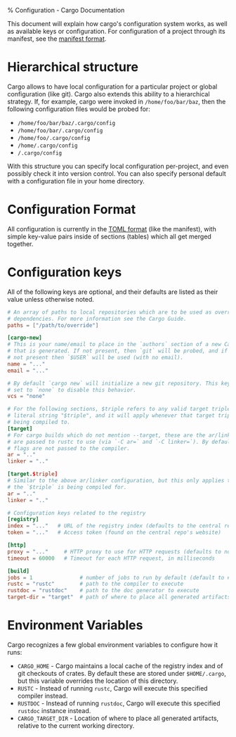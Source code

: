 % Configuration - Cargo Documentation

This document will explain how cargo's configuration system works, as well as
available keys or configuration.  For configuration of a project through its
manifest, see the [manifest format](manifest.html).

# Hierarchical structure

Cargo allows to have local configuration for a particular project or global
configuration (like git). Cargo also extends this ability to a hierarchical
strategy. If, for example, cargo were invoked in `/home/foo/bar/baz`, then the
following configuration files would be probed for:

* `/home/foo/bar/baz/.cargo/config`
* `/home/foo/bar/.cargo/config`
* `/home/foo/.cargo/config`
* `/home/.cargo/config`
* `/.cargo/config`

With this structure you can specify local configuration per-project, and even
possibly check it into version control. You can also specify personal default
with a configuration file in your home directory.

# Configuration Format

All configuration is currently in the [TOML format][toml] (like the manifest),
with simple key-value pairs inside of sections (tables) which all get merged
together.

[toml]: https://github.com/toml-lang/toml

# Configuration keys

All of the following keys are optional, and their defaults are listed as their
value unless otherwise noted.

```toml
# An array of paths to local repositories which are to be used as overrides for
# dependencies. For more information see the Cargo Guide.
paths = ["/path/to/override"]

[cargo-new]
# This is your name/email to place in the `authors` section of a new Cargo.toml
# that is generated. If not present, then `git` will be probed, and if that is
# not present then `$USER` will be used (with no email).
name = "..."
email = "..."

# By default `cargo new` will initialize a new git repository. This key can be
# set to `none` to disable this behavior.
vcs = "none"

# For the following sections, $triple refers to any valid target triple, not the
# literal string "$triple", and it will apply whenever that target triple is
# being compiled to.
[target]
# For cargo builds which do not mention --target, these are the ar/linker which
# are passed to rustc to use (via `-C ar=` and `-C linker=`). By default these
# flags are not passed to the compiler.
ar = ".."
linker = ".."

[target.$triple]
# Similar to the above ar/linker configuration, but this only applies to when
# the `$triple` is being compiled for.
ar = ".."
linker = ".."

# Configuration keys related to the registry
[registry]
index = "..."   # URL of the registry index (defaults to the central repository)
token = "..."   # Access token (found on the central repo's website)

[http]
proxy = "..."     # HTTP proxy to use for HTTP requests (defaults to none)
timeout = 60000   # Timeout for each HTTP request, in milliseconds

[build]
jobs = 1               # number of jobs to run by default (default to # cpus)
rustc = "rustc"        # path to the compiler to execute
rustdoc = "rustdoc"    # path to the doc generator to execute
target-dir = "target"  # path of where to place all generated artifacts
```

# Environment Variables

Cargo recognizes a few global environment variables to configure how it runs:

* `CARGO_HOME` - Cargo maintains a local cache of the registry index and of git
  checkouts of crates.  By default these are stored under `$HOME/.cargo`, but
  this variable overrides the location of this directory.
* `RUSTC` - Instead of running `rustc`, Cargo will execute this specified
  compiler instead.
* `RUSTDOC` - Instead of running `rustdoc`, Cargo will execute this specified
  `rustdoc` instance instead.
* `CARGO_TARGET_DIR` - Location of where to place all generated artifacts,
  relative to the current working directory.

